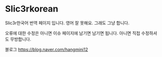 # Slic3rkorean
Slic3r한국어 번역 페이지 입니다.
영어 잘 못해요. 그래도 그냥 합니다. 


오류에 대한 수정은 아니면 이슈 페이지에 남기면 남기면 됩니다.
아니면 직접 수정하셔도 무방합니다.

블로그
https://blog.naver.com/hangmini12

